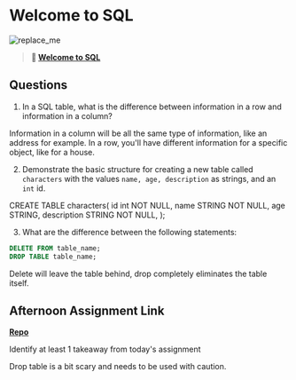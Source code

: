 # Welcome to SQL

![replace_me](https://codeworks.blob.core.windows.net/public/assets/img/illustrations/placeholder.svg)

> **📖 [Welcome to SQL](https://codeworksacademy.com/fs-student-guide/resources/wk11/01-MySQL-GettingStarted)**

## Questions

1. In a SQL table, what is the difference between information in a row and information in a column?

Information in a column will be all the same type of information, like an address for example. In a row, you'll have different information for a specific object, like for a house.

2. Demonstrate the basic structure for creating a new table called `characters` with the values `name, age, description` as strings, and an `int` id.

CREATE TABLE characters(
  id int NOT NULL,
  name STRING NOT NULL,
  age STRING,
  description STRING NOT NULL,
);

3. What are the difference between the following statements: 
```sql
DELETE FROM table_name;
DROP TABLE table_name;
```

Delete will leave the table behind, drop completely eliminates the table itself.


## Afternoon Assignment Link

**[Repo](https://github.com/KarinnaGorrono/GregsListCS_2)**

Identify at least 1 takeaway from today's assignment

Drop table is a bit scary and needs to be used with caution.
